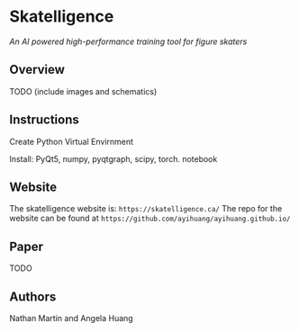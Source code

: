 # Skatelligence
*An AI powered high-performance training tool for figure skaters*
## Overview
TODO (include images and schematics)
## Instructions
Create Python Virtual Envirnment

Install: PyQt5, numpy, pyqtgraph, scipy, torch. notebook
## Website
The skatelligence website is: `https://skatelligence.ca/`
The repo for the website can be found at `https://github.com/ayihuang/ayihuang.github.io/`
## Paper
TODO
## Authors
Nathan Martin and Angela Huang
